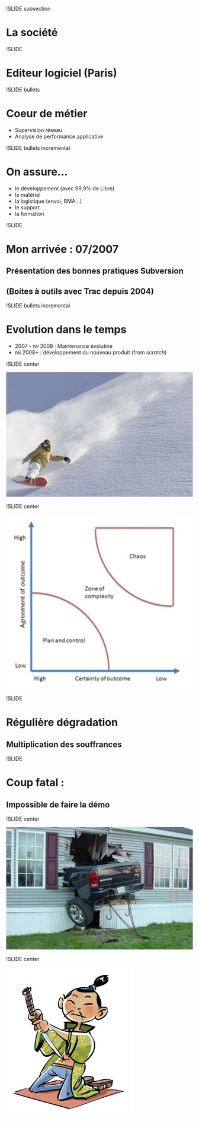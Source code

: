 !SLIDE subsection

# La société

!SLIDE

# Editeur logiciel (Paris)

!SLIDE bullets

# Coeur de métier

 * Supervision réseau
 * Analyse de performance applicative 

!SLIDE bullets incremental

# On assure... 

* le développement (avec 99,9% de Libre) 
* le matériel 
* la logistique (envoi, RMA...) 
* le support 
* la formation 

!SLIDE

# Mon arrivée : 07/2007 

## Présentation des bonnes pratiques Subversion 
## (Boites à outils avec Trac depuis 2004) 

!SLIDE bullets incremental

# Evolution dans le temps 

* 2007 - mi 2008 : Maintenance évolutive
* mi 2008+ : développement du nouveau produit (from *scratch*)

!SLIDE center

![](surf.jpg)

!SLIDE center

![](stacey.jpg)

!SLIDE

# Régulière dégradation 
## Multiplication des **souffrances**

!SLIDE

# Coup fatal : 
## Impossible de faire la démo 

!SLIDE center

![](car.jpg)

!SLIDE center

![](harakiri.jpg)
